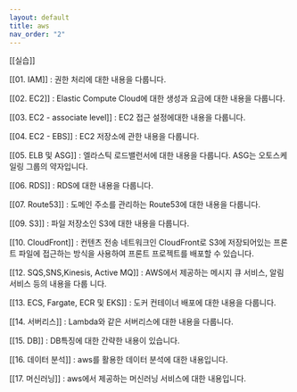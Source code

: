 ```yaml
---
layout: default
title: aws
nav_order: "2"
---
```

[[실습]]

[[01. IAM]] : 권한 처리에 대한 내용을 다룹니다.

[[02. EC2]] : Elastic Compute Cloud에 대한 생성과 요금에 대한 내용을 다룹니다.

[[03. EC2 - associate level]] : EC2 접근 설정에대한 내용을 다룹니다.

[[04. EC2 - EBS]] : EC2 저장소에 관한 내용을 다룹니다.

[[05. ELB 및 ASG]] : 엘라스틱 로드밸런서에 대한 내용을 다룹니다. ASG는 오토스케일링 그룹의 약자입니다.

[[06. RDS]] : RDS에 대한 내용을 다룹니다.

[[07. Route53]] : 도메인 주소를 관리하는 Route53에 대한 내용을 다룹니다.

[[09. S3]] : 파일 저장소인 S3에 대한 내용을 다룹니다.

[[10. CloudFront]] : 컨텐츠 전송 네트워크인 CloudFront로 S3에 저장되어있는 프론트 파일에 접근하는 방식을 사용하여 프론트 프로젝트를 배포할 수 있습니다.

[[12. SQS,SNS,Kinesis, Active MQ]] : AWS에서 제공하는 메시지 큐 서비스, 알림서비스 등의 내용을 다룹
니다.

[[13. ECS, Fargate, ECR 및 EKS]] : 도커 컨테이너 배포에 대한 내용을 다룹니다.

[[14. 서버리스]] : Lambda와 같은 서버리스에 대한 내용을 다룹니다.

[[15. DB]] : DB특징에 대한 간략한 내용이 있습니다.

[[16. 데이터 분석]] : aws를 활용한 데이터 분석에 대한 내용입니다.

[[17. 머신러닝]] : aws에서 제공하는 머신러닝 서비스에 대한 내용입니다.
	
